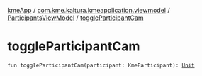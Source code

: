 [kmeApp](../../index.md) / [com.kme.kaltura.kmeapplication.viewmodel](../index.md) / [ParticipantsViewModel](index.md) / [toggleParticipantCam](./toggle-participant-cam.md)

# toggleParticipantCam

`fun toggleParticipantCam(participant: KmeParticipant): `[`Unit`](https://kotlinlang.org/api/latest/jvm/stdlib/kotlin/-unit/index.html)